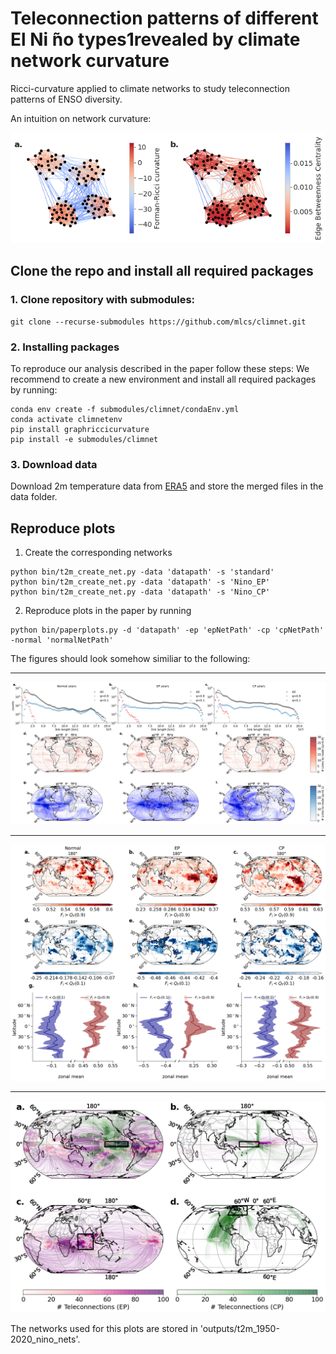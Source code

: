 # Teleconnection patterns of different El Ni ̃no types1revealed by climate network curvature
Ricci-curvature applied to climate networks to study teleconnection patterns of ENSO diversity.

An intuition on network curvature:

![toymodel](outputs/images/toy_model.png)


## Clone the repo and install all required packages 

### 1. Clone repository with submodules:
```
git clone --recurse-submodules https://github.com/mlcs/climnet.git
```

### 2. Installing packages
To reproduce our analysis described in the paper follow these steps:
We recommend to create a new environment and install all required packages by running: 
```
conda env create -f submodules/climnet/condaEnv.yml 
conda activate climnetenv 
pip install graphriccicurvature 
pip install -e submodules/climnet 
```

### 3. Download data
Download 2m temperature data from [ERA5](https://cds.climate.copernicus.eu/cdsapp#!/dataset/reanalysis-era5-pressure-levels?tab=overview) and store the merged files in the data folder.

## Reproduce plots

1. Create the corresponding networks
```
python bin/t2m_create_net.py -data 'datapath' -s 'standard'
python bin/t2m_create_net.py -data 'datapath' -s 'Nino_EP'
python bin/t2m_create_net.py -data 'datapath' -s 'Nino_CP'
```
2. Reproduce plots in the paper by running 
```
python bin/paperplots.py -d 'datapath' -ep 'epNetPath' -cp 'cpNetPath' -normal 'normalNetPath'
```


The figures should look somehow similiar to the following:

***
![fig2](outputs/images/t2m_paperplot_fig2.png)

***
![fig3](outputs/images/t2m_paperplot_fig3.png)

***
![fig4](outputs/images/t2m_paperplot_fig4.png)

The networks used for this plots are stored in 'outputs/t2m_1950-2020_nino_nets'.